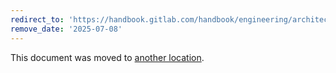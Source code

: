```yaml
---
redirect_to: 'https://handbook.gitlab.com/handbook/engineering/architecture/design-documents/ci_gcp_secrets_manager/'
remove_date: '2025-07-08'
---
```


This document was moved to [another location](https://handbook.gitlab.com/handbook/engineering/architecture/design-documents/ci_gcp_secrets_manager/).

<!-- This redirect file can be deleted after <2025-07-08>. -->
<!-- Redirects that point to other docs in the same project expire in three months. -->
<!-- Redirects that point to docs in a different project or site (for example, link is not relative and starts with `https:`) expire in one year. -->
<!-- Before deletion, see: https://docs.gitlab.com/ee/development/documentation/redirects.html -->

